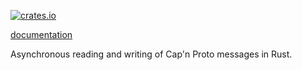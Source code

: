 [![crates.io](https://img.shields.io/crates/v/capnp-futures.svg)](https://crates.io/crates/capnp-futures)

[documentation](https://docs.rs/capnp-futures/)

Asynchronous reading and writing of Cap'n Proto messages in Rust.
